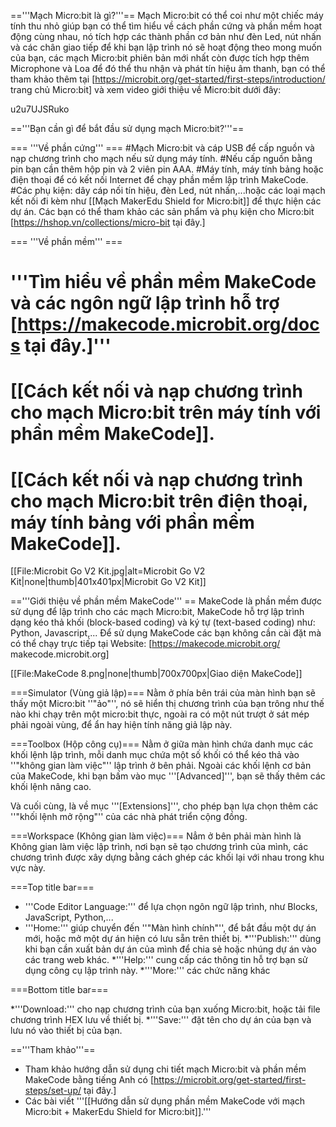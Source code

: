 =='''Mạch Micro:bit là gì?'''==
Mạch Micro:bit có thể coi như một chiếc máy tính thu nhỏ giúp bạn có thể tìm hiểu về cách phần cứng và phần mềm hoạt động cùng nhau, nó tích hợp các thành phần cơ bản như đèn Led, nút nhấn và các chân giao tiếp để khi bạn lập trình nó sẽ hoạt động theo mong muốn của bạn, các mạch Micro:bit phiên bản mới nhất còn được tích hợp thêm Microphone và Loa để đó thể thu nhận và phát tín hiệu âm thanh, bạn có thể tham khảo thêm tại [https://microbit.org/get-started/first-steps/introduction/ trang chủ Micro:bit] và xem video giới thiệu về Micro:bit dưới đây:

<youtube width="700" height="400">u2u7UJSRuko</youtube>

=='''Bạn cần gì để bắt đầu sử dụng mạch Micro:bit?'''==

=== '''Về phần cứng''' ===
#Mạch Micro:bit và cáp USB để cấp nguồn và nạp chương trình cho mạch nếu sử dụng máy tính.
#Nếu cấp nguồn bằng pin bạn cần thêm hộp pin và 2 viên pin AAA.
#Máy tính, máy tính bảng hoặc điện thoại để có kết nối Internet để chạy phần mềm lập trình MakeCode.
#Các phụ kiện: dây cáp nối tín hiệu, đèn Led, nút nhấn,...hoặc các loại mạch kết nối đi kèm như [[Mạch MakerEdu Shield for Micro:bit]] để thực hiện các dự án.
Các bạn có thể tham khảo các sản phẩm và phụ kiện cho Micro:bit [https://hshop.vn/collections/micro-bit tại đây.]

=== '''Về phần mềm''' ===
# '''Tìm hiểu về phần mềm MakeCode và các ngôn ngữ lập trình hỗ trợ [https://makecode.microbit.org/docs tại đây.]'''
# [[Cách kết nối và nạp chương trình cho mạch Micro:bit trên máy tính với phần mềm MakeCode]].
# [[Cách kết nối và nạp chương trình cho mạch Micro:bit trên điện thoại, máy tính bảng với phần mềm MakeCode]].

[[File:Microbit Go V2 Kit.jpg|alt=Microbit Go V2 Kit|none|thumb|401x401px|Microbit Go V2 Kit]]

=='''Giới thiệu về phần mềm MakeCode''' ==
MakeCode là phần mềm được sử dụng để lập trình cho các mạch Micro:bit, MakeCode hỗ trợ lập trình dạng kéo thả khối (block-based coding) và ký tự (text-based coding) như: Python, Javascript,... Để sử dụng MakeCode các bạn không cần cài đặt mà có thể chạy trực tiếp tại Website: [https://makecode.microbit.org/ makecode.microbit.org]

[[File:MakeCode 8.png|none|thumb|700x700px|Giao diện MakeCode]]

===Simulator (Vùng giả lập)===
Nằm ở phía bên trái của màn hình bạn sẽ thấy một Micro:bit ''"ảo"'', nó sẽ hiển thị chương trình của bạn trông như thế nào khi chạy trên một micro:bit thực, ngoài ra có một nút trượt ở sát mép phải ngoài vùng, để ẩn hay hiện tính năng giả lập này.

===Toolbox (Hộp công cụ)===
Nằm ở giữa màn hình chứa danh mục các khối lệnh lập trình, mỗi danh mục chứa một số khối có thể kéo thả vào ''"không gian làm việc"'' lập trình ở bên phải. Ngoài các khối lệnh cơ bản của MakeCode, khi bạn bấm vào mục '''[Advanced]''', bạn sẽ thấy thêm các khối lệnh nâng cao.

Và cuối cùng, là về mục '''[Extensions]''', cho phép bạn lựa chọn thêm các ''"khối lệnh mở rộng"'' của các nhà phát triển cộng đồng.

===Workspace (Không gian làm việc)===
Nẳm ở bên phải màn hình là Không gian làm việc lập trình, nơi bạn sẽ tạo chương trình của mình, các chương trình được xây dựng bằng cách ghép các khối lại với nhau trong khu vực này.

===Top title bar===

* '''Code Editor Language:''' để lựa chọn ngôn ngữ lập trình, như Blocks, JavaScript, Python,...
* '''Home:''' giúp chuyển đến ''"Màn hình chính"'', để bắt đầu một dự án mới, hoặc mở một dự án hiện có lưu sẵn trên thiết bị.
*'''Publish:''' dùng khi bạn cần xuất bản dự án của mình để chia sẻ hoặc nhúng dự án vào các trang web khác.
*'''Help:''' cung cấp các thông tin hỗ trợ bạn sử dụng công cụ lập trình này.
*'''More:''' các chức năng khác

===Bottom title bar===

*'''Download:''' cho nạp chương trình của bạn xuống Micro:bit, hoặc tải file chương trình HEX lưu về thiết bị.
*'''Save:''' đặt tên cho dự án của bạn và lưu nó vào thiết bị của bạn.

=='''Tham khảo'''==

* Tham khảo hướng dẫn sử dụng chi tiết mạch Micro:bit và phần mềm MakeCode bằng tiếng Anh có [https://microbit.org/get-started/first-steps/set-up/ tại đây.]
* Các bài viết '''[[Hướng dẫn sử dụng phần mềm MakeCode với mạch Micro:bit + MakerEdu Shield for Micro:bit]].'''
